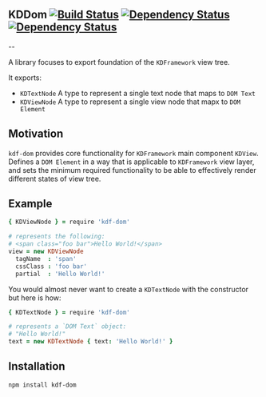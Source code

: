 ## KDDom [![Build Status](https://img.shields.io/travis/kdframework/dom/master.svg?style=flat)](https://travis-ci.org/kdframework/dom) [![Dependency Status](https://img.shields.io/david/dev/kdframework/dom.svg?style=flat)](https://david-dm.org/kdframework/dom#info=devDependencies) [![Dependency Status](https://img.shields.io/david/kdframework/dom.svg?style=flat)](https://david-dm.org/kdframework/dom#info=dependencies)
--

A library focuses to export foundation of the `KDFramework` view tree.

It exports:

- `KDTextNode` A type to represent a single text node that maps to `DOM Text`
- `KDViewNode` A type to represent a single view node that mapx to `DOM Element`

## Motivation

`kdf-dom` provides core functionality for `KDFramework` main component `KDView`.
Defines a `DOM Element` in a way that is applicable to `KDFramework` view layer,
and sets the minimum required functionality to be able to effectively render different
states of view tree.

## Example

```coffee
{ KDViewNode } = require 'kdf-dom'

# represents the following:
# <span class="foo bar">Hello World!</span>
view = new KDViewNode
  tagName  : 'span'
  cssClass : 'foo bar'
  partial  : 'Hello World!'
```

You would almost never want to create a `KDTextNode` with the constructor
but here is how:

```coffee
{ KDTextNode } = require 'kdf-dom'

# represents a `DOM Text` object:
# "Hello World!"
text = new KDTextNode { text: 'Hello World!' }
```

## Installation

```
npm install kdf-dom
```

